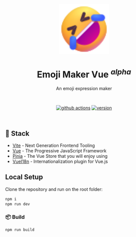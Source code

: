 <p align="center">
  <a href="https://elk.zone" target="_blank" rel="noopener noreferrer">
    <img width="160" height="160" src="./public/favicon.svg" alt="Elk logo">
  </a>
</p>

<h1 align="center"/>Emoji Maker Vue <sup><em>alpha</em></sup></h1>

<p align="center">
An emoji expression maker
</p>

<br/>
<p align="center">
  <a href=""><img src="https://img.shields.io/github/actions/workflow/status/fh332393900/emoji-maker-vue/alibabacloud.yml?style=flat-square&logo=github actions" alt="github actions"></a>
  <a href=""><img src="https://img.shields.io/github/package-json/v/fh332393900/emoji-maker-vue/master?style=flat-square" alt="version"></a>
</p>
<br/>

## 🦄 Stack

- [Vite](https://vitejs.dev/) - Next Generation Frontend Tooling
- [Vue](https://vuejs.org/) - The Progressive JavaScript Framework
- [Pinia](https://pinia.vuejs.org/) - The Vue Store that you will enjoy using
- [VueI18n](https://vue-i18n.intlify.dev/) - Internationalization plugin for Vue.js

## Local Setup

Clone the repository and run on the root folder:

```
npm i
npm run dev
```
### 📦 Build

```
npm run build
```

